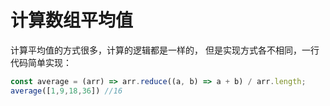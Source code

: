 # 计算数组平均值

计算平均值的方式很多，计算的逻辑都是一样的， 但是实现方式各不相同，一行代码简单实现：

```js
const average = (arr) => arr.reduce((a, b) => a + b) / arr.length;
average([1,9,18,36]) //16
```
